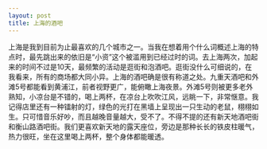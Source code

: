 ```yaml
---
layout: post
title: 上海的酒吧
---
```




上海是我到目前为止最喜欢的几个城市之一。当我在想着用个什么词概述上海的特点时，最先跳出来的依旧是“小资”这个被滥用到已经过时的词。去上海两次，加起来的时间不过是10天，最频繁的活动是逛街和泡酒吧。逛街没什么可细说的，在我看来，所有的商场都大同小异。上海的酒吧确是很有称道之处。九重天酒吧和外滩5号都能看到黄浦江，前者视野更广，能俯瞰上海夜景。外滩5号则被更多老外熟知，小凉台是不错的，喝上两杯，在凉台上吹吹江风，远眺一下，非常惬意。我记得店里还有一种镭射的灯，绿色的光打在黑墙上呈现出一只生动的老鼠，栩栩如生。只可惜音乐好吵，而且越晚音量越大，受不了。不得不提的还有新天地酒吧街和衡山路酒吧街。我们更喜欢新天地的露天座位，旁边是那种长长的铁皮柱暖气，热力很旺，坐在这里喝上两杯，整个身体都能暖透。
